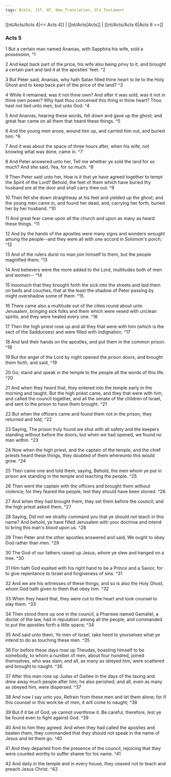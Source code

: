 ```yaml
---
tags: Bible, JST, NT, New_Translation, Old_Testament
---
```


[[nt/Acts/Acts 4|<< Acts 4]] | [[nt/Acts|Acts]] | [[nt/Acts/Acts 6|Acts 6 >>]]

### Acts 5

1 But a certain man named Ananias, with Sapphira his wife, sold a possession,  ^1

2 And kept back part of the price, his wife also being privy to it, and brought a certain part and laid it at the apostles\' feet.  ^2

3 But Peter said, Ananias, why hath Satan filled thine heart to lie to the Holy Ghost and to keep back part of the price of the land?  ^3

4 While it remained, was it not thine own? And after it was sold, was it not in thine own power? Why hast thou conceived this thing in thine heart? Thou hast not lied unto men, but unto God.  ^4

5 And Ananias, hearing these words, fell down and gave up the ghost; and great fear came on all them that heard these things.  ^5

6 And the young men arose, wound him up, and carried him out, and buried him.  ^6

7 And it was about the space of three hours after, when his wife, not knowing what was done, came in.  ^7

8 And Peter answered unto her, Tell me whether ye sold the land for so much? And she said, Yea, for so much.  ^8

9 Then Peter said unto her, How is it that ye have agreed together to tempt the Spirit of the Lord? Behold, the feet of them which have buried thy husband are at the door and shall carry thee out.  ^9

10 Then fell she down straightway at his feet and yielded up the ghost; and the young men came in, and found her dead, and, carrying her forth, buried her by her husband.  ^10

11 And great fear came upon all the church and upon as many as heard these things.  ^11

12 And by the hands of the apostles were many signs and wonders wrought among the people\--and they were all with one accord in Solomon\'s porch;  ^12

13 And of the rulers durst no man join himself to them, but the people magnified them;  ^13

14 And believers were the more added to the Lord, multitudes both of men and women\--  ^14

15 Insomuch that they brought forth the sick into the streets and laid them on beds and couches, that at the least the shadow of Peter passing by might overshadow some of them.  ^15

16 There came also a multitude out of the cities round about unto Jerusalem, bringing sick folks and them which were vexed with unclean spirits; and they were healed every one.  ^16

17 Then the high priest rose up and all they that were with him (which is the sect of the Sadducees) and were filled with indignation,  ^17

18 And laid their hands on the apostles, and put them in the common prison.  ^18

19 But the angel of the Lord by night opened the prison doors, and brought them forth, and said,  ^19

20 Go; stand and speak in the temple to the people all the words of this life.  ^20

21 And when they heard that, they entered into the temple early in the morning and taught. But the high priest came, and they that were with him, and called the council together, and all the senate of the children of Israel, and sent to the prison to have them brought.  ^21

22 But when the officers came and found them not in the prison, they returned and told,  ^22

23 Saying, The prison truly found we shut with all safety and the keepers standing without before the doors; but when we had opened, we found no man within.  ^23

24 Now when the high priest, and the captain of the temple, and the chief priests heard these things, they doubted of them whereunto this would grow.  ^24

25 Then came one and told them, saying, Behold, the men whom ye put in prison are standing in the temple and teaching the people.  ^25

26 Then went the captain with the officers and brought them without violence; for they feared the people, lest they should have been stoned.  ^26

27 And when they had brought them, they set them before the council; and the high priest asked them,  ^27

28 Saying, Did not we straitly command you that ye should not teach in this name? And behold, ye have filled Jerusalem with your doctrine and intend to bring this man\'s blood upon us.  ^28

29 Then Peter and the other apostles answered and said, We ought to obey God rather than men.  ^29

30 The God of our fathers raised up Jesus, whom ye slew and hanged on a tree.  ^30

31 Him hath God exalted with his right hand to be a Prince and a Savior, for to give repentance to Israel and forgiveness of sins.  ^31

32 And we are his witnesses of these things; and so is also the Holy Ghost, whom God hath given to them that obey him.  ^32

33 When they heard that, they were cut to the heart and took counsel to slay them.  ^33

34 Then stood there up one in the council, a Pharisee named Gamaliel, a doctor of the law, had in reputation among all the people, and commanded to put the apostles forth a little space;  ^34

35 And said unto them, Ye men of Israel, take heed to yourselves what ye intend to do as touching these men.  ^35

36 For before these days rose up Theudas, boasting himself to be somebody, to whom a number of men, about four hundred, joined themselves, who was slain; and all, as many as obeyed him, were scattered and brought to naught.  ^36

37 After this man rose up Judas of Galilee in the days of the taxing and drew away much people after him; he also perished; and all, even as many as obeyed him, were dispersed.  ^37

38 And now I say unto you, Refrain from these men and let them alone; for if this counsel or this work be of men, it will come to naught;  ^38

39 But if it be of God, ye cannot overthrow it. Be careful, therefore, lest ye be found even to fight against God.  ^39

40 And to him they agreed. And when they had called the apostles and beaten them, they commanded that they should not speak in the name of Jesus and let them go.  ^40

41 And they departed from the presence of the council, rejoicing that they were counted worthy to suffer shame for his name.  ^41

42 And daily in the temple and in every house, they ceased not to teach and preach Jesus Christ.  ^42

 
